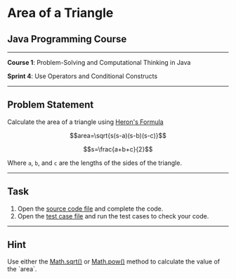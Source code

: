 # Area of a Triangle

## Java Programming Course

---

**Course 1**: Problem-Solving and Computational Thinking in Java

**Sprint 4**: Use Operators and Conditional Constructs

---

Problem Statement
---

Calculate the area of a triangle using [Heron's Formula](https://en.wikipedia.org/wiki/Heron's_formula)

$$area=\sqrt{s(s-a)(s-b)(s-c)}$$

$$s=\frac{a+b+c}{2}$$

Where `a`, `b`, and `c` are the lengths of the sides of the triangle.

---

Task
---

1. Open the [source code file](src/main/java/io/github/dbc/TriangleAreaFinder.java) and complete the code.
2. Open the [test case file](src/test/java/io/github/dbc/TriangleAreaFinderTest.java) and run the test cases to
   check your code.

---

Hint
---

Use either the [Math.sqrt()](https://docs.oracle.com/en/java/javase/11/docs/api/java.base/java/lang/Math.html#sqrt(double))
or [Math.pow()](https://docs.oracle.com/en/java/javase/11/docs/api/java.base/java/lang/Math.html#pow(double,double)) method to calculate the value of the `area`.